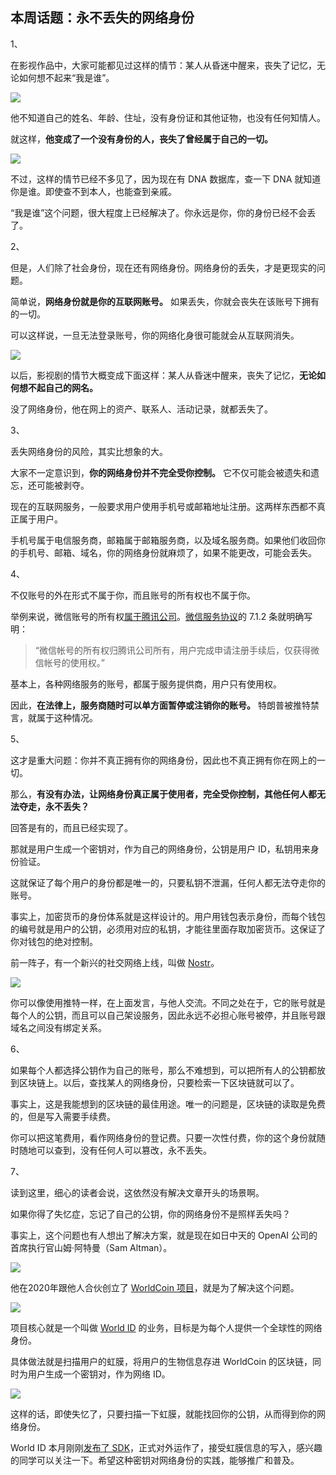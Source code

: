 ## 本周话题：永不丢失的网络身份

1、

在影视作品中，大家可能都见过这样的情节：某人从昏迷中醒来，丧失了记忆，无论如何想不起来“我是谁”。

![](https://cdn.beekka.com/blogimg/asset/202303/bg2023031505.webp)

他不知道自己的姓名、年龄、住址，没有身份证和其他证物，也没有任何知情人。

就这样，**他变成了一个没有身份的人，丧失了曾经属于自己的一切。**

![](https://cdn.beekka.com/blogimg/asset/202303/bg2023031506.webp)

不过，这样的情节已经不多见了，因为现在有 DNA 数据库，查一下 DNA 就知道你是谁。即使查不到本人，也能查到亲戚。

“我是谁”这个问题，很大程度上已经解决了。你永远是你，你的身份已经不会丢了。

2、

但是，人们除了社会身份，现在还有网络身份。网络身份的丢失，才是更现实的问题。

简单说，**网络身份就是你的互联网账号。** 如果丢失，你就会丧失在该账号下拥有的一切。

可以这样说，一旦无法登录账号，你的网络化身很可能就会从互联网消失。

![](https://cdn.beekka.com/blogimg/asset/202303/bg2023031507.webp)

以后，影视剧的情节大概变成下面这样：某人从昏迷中醒来，丧失了记忆，**无论如何想不起自己的网名。**

没了网络身份，他在网上的资产、联系人、活动记录，就都丢失了。

3、

丢失网络身份的风险，其实比想象的大。

大家不一定意识到，**你的网络身份并不完全受你控制。** 它不仅可能会被遗失和遗忘，还可能被剥夺。

现在的互联网服务，一般要求用户使用手机号或邮箱地址注册。这两样东西都不真正属于用户。

手机号属于电信服务商，邮箱属于邮箱服务商，以及域名服务商。如果他们收回你的手机号、邮箱、域名，你的网络身份就麻烦了，如果不能更改，可能会丢失。

4、

不仅账号的外在形式不属于你，而且账号的所有权也不属于你。

举例来说，微信账号的所有权[属于腾讯公司](https://tech.sina.com.cn/roll/2020-09-08/doc-iivhuipp3172175.shtml)。[微信服务协议](https://weixin.qq.com/cgi-bin/readtemplate?lang=zh_CN&t=weixin_agreement&s=default&head=true)的 7.1.2 条就明确写明：

> “微信帐号的所有权归腾讯公司所有，用户完成申请注册手续后，仅获得微信帐号的使用权。”

基本上，各种网络服务的账号，都属于服务提供商，用户只有使用权。

因此，**在法律上，服务商随时可以单方面暂停或注销你的账号。** 特朗普被推特禁言，就属于这种情况。

5、

这才是重大问题：你并不真正拥有你的网络身份，因此也不真正拥有你在网上的一切。

那么，**有没有办法，让网络身份真正属于使用者，完全受你控制，其他任何人都无法夺走，永不丢失？**

回答是有的，而且已经实现了。

那就是用户生成一个密钥对，作为自己的网络身份，公钥是用户 ID，私钥用来身份验证。

这就保证了每个用户的身份都是唯一的，只要私钥不泄漏，任何人都无法夺走你的账号。

事实上，加密货币的身份体系就是这样设计的。用户用钱包表示身份，而每个钱包的编号就是用户的公钥，必须用对应的私钥，才能往里面存取加密货币。这保证了你对钱包的绝对控制。

前一阵子，有一个新兴的社交网络上线，叫做 [Nostr](https://nostr.com/)。

![](https://cdn.beekka.com/blogimg/asset/202303/bg2023031601.webp)

你可以像使用推特一样，在上面发言，与他人交流。不同之处在于，它的账号就是每个人的公钥，而且可以自己架设服务，因此永远不必担心账号被停，并且账号跟域名之间没有绑定关系。

6、

如果每个人都选择公钥作为自己的账号，那么不难想到，可以把所有人的公钥都放到区块链上。以后，查找某人的网络身份，只要检索一下区块链就可以了。

事实上，这是我能想到的区块链的最佳用途。唯一的问题是，区块链的读取是免费的，但是写入需要手续费。

你可以把这笔费用，看作网络身份的登记费。只要一次性付费，你的这个身份就随时随地可以查到，没有任何人可以篡改，永不丢失。

7、

读到这里，细心的读者会说，这依然没有解决文章开头的场景啊。

如果你得了失忆症，忘记了自己的公钥，你的网络身份不是照样丢失吗？

事实上，这个问题也有人想出了解决方案，就是现在如日中天的 OpenAI 公司的首席执行官山姆·阿特曼（Sam Altman）。

![](https://cdn.beekka.com/blogimg/asset/202303/bg2023031602.webp)

他在2020年跟他人合伙创立了 [WorldCoin 项目](https://worldcoin.org/)，就是为了解决这个问题。

![](https://cdn.beekka.com/blogimg/asset/202303/bg2023031603.webp)

项目核心就是一个叫做 [World ID](https://techcrunch.com/2023/03/07/worldcoin-cofounded-by-sam-altman-is-betting-the-next-big-thing-in-ai-is-proving-you-are-human/) 的业务，目标是为每个人提供一个全球性的网络身份。

具体做法就是扫描用户的虹膜，将用户的生物信息存进 WorldCoin 的区块链，同时为用户生成一个密钥对，作为网络 ID。

![](https://cdn.beekka.com/blogimg/asset/202303/bg2023031604.webp)

这样的话，即使失忆了，只要扫描一下虹膜，就能找回你的公钥，从而得到你的网络身份。

World ID 本月刚刚[发布了 SDK](https://worldcoin.org/blog/announcements/introducing-world-id-and-sdk)，正式对外运作了，接受虹膜信息的写入，感兴趣的同学可以关注一下。希望这种密钥对网络身份的实践，能够推广和普及。
